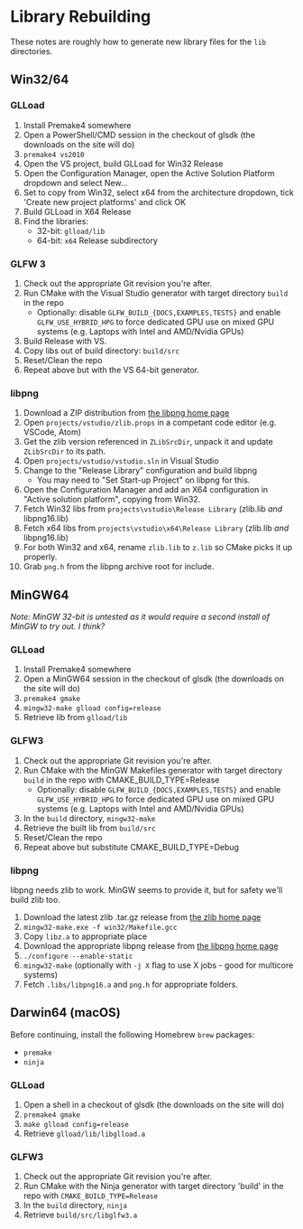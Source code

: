 # Library Rebuilding
These notes are roughly how to generate new library files for the `lib` directories.

## Win32/64

### GLLoad

1. Install Premake4 somewhere
2. Open a PowerShell/CMD session in the checkout of glsdk (the downloads on the site will do)
3. `premake4 vs2010`
4. Open the VS project, build GLLoad for Win32 Release
5. Open the Configuration Manager, open the Active Solution Platform dropdown and select New...
6. Set to copy from Win32, select x64 from the architecture dropdown, tick 'Create new project platforms' and click OK
7. Build GLLoad in X64 Release
8. Find the libraries:
    - 32-bit: `glload/lib`
    - 64-bit: `x64` Release subdirectory
    
### GLFW 3

1. Check out the appropriate Git revision you're after.
2. Run CMake with the Visual Studio generator with target directory `build` in the repo
    - Optionally: disable `GLFW_BUILD_{DOCS,EXAMPLES,TESTS}` and enable `GLFW_USE_HYBRID_HPG` to force dedicated GPU use on mixed GPU systems (e.g. Laptops with Intel and AMD/Nvidia GPUs)
3. Build Release with VS.
4. Copy libs out of build directory: `build/src`
5. Reset/Clean the repo
6. Repeat above but with the VS 64-bit generator.

### libpng

1. Download a ZIP distribution from [the libpng home page](www.libpng.org)
2. Open `projects/vstudio/zlib.props` in a competant code editor (e.g. VSCode, Atom)
3. Get the zlib version referenced in `ZLibSrcDir`, unpack it and update `ZLibSrcDir` to its path.
4. Open `projects/vstudio/vstudio.sln` in Visual Studio
5. Change to the "Release Library" configuration and build libpng
    - You may need to "Set Start-up Project" on libpng for this.
6. Open the Configuration Manager and add an X64 configuration in "Active solution platform", copying
from Win32.
7. Fetch Win32 libs from `projects\vstudio\Release Library` (zlib.lib _and_ libpng16.lib)
8. Fetch x64 libs from `projects\vstudio\x64\Release Library` (zlib.lib _and_ libpng16.lib)
9. For both Win32 and x64, rename `zlib.lib` to `z.lib` so CMake picks it up properly.
9. Grab `png.h` from the libpng archive root for include.

## MinGW64

_Note: MinGW 32-bit is untested as it would require a second install of MinGW to try out. I think?_

### GLLoad

1. Install Premake4 somewhere
2. Open a MinGW64 session in the checkout of glsdk (the downloads on the site will do)
3. `premake4 gmake`
4. `mingw32-make glload config=release`
5. Retrieve lib from `glload/lib`

### GLFW3

1. Check out the appropriate Git revision you're after.
2. Run CMake with the MinGW Makefiles generator with target directory `build` in the repo with CMAKE_BUILD_TYPE=Release
    - Optionally: disable `GLFW_BUILD_{DOCS,EXAMPLES,TESTS}` and enable `GLFW_USE_HYBRID_HPG` to force dedicated GPU use on mixed GPU systems (e.g. Laptops with Intel and AMD/Nvidia GPUs)
3. In the `build` directory, `mingw32-make`
4. Retrieve the built lib from `build/src`
5. Reset/Clean the repo
6. Repeat above but substitute CMAKE_BUILD_TYPE=Debug

### libpng

libpng needs zlib to work. MinGW seems to provide it, but for safety we'll build zlib too.

1. Download the latest zlib .tar.gz release from [the zlib home page](https://zlib.net/)
2. `mingw32-make.exe -f win32/Makefile.gcc`
3. Copy `libz.a` to appropriate place
1. Download the appropriate libpng release from [the libpng home page](http://www.libpng.org/pub/png/libpng.html)
2. `./configure --enable-static`
3. `mingw32-make` (optionally with `-j X` flag to use X jobs - good for multicore systems)
4. Fetch `.libs/libpng16.a` and `png.h` for appropriate folders.

## Darwin64 (macOS)

Before continuing, install the following Homebrew `brew` packages:

- `premake`
- `ninja`

### GLLoad

1. Open a shell in a checkout of glsdk (the downloads on the site will do)
2. `premake4 gmake`
3. `make glload config=release`
4. Retrieve `glload/lib/libglload.a`

### GLFW3

1. Check out the appropriate Git revision you're after.
2. Run CMake with the Ninja generator with target directory 'build' in the repo with `CMAKE_BUILD_TYPE=Release`
3. In the `build` directory, `ninja`
4. Retrieve `build/src/libglfw3.a`